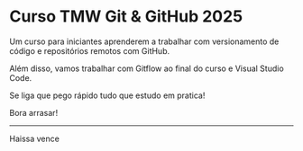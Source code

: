 # Curso TMW Git & GitHub 2025

Um curso para iniciantes aprenderem a trabalhar com versionamento de código e repositórios remotos com GitHub.

Além disso, vamos trabalhar com Gitflow ao final do curso e Visual Studio Code.

Se liga que pego rápido tudo que estudo em pratica! 

Bora arrasar! 

-------

Haissa vence